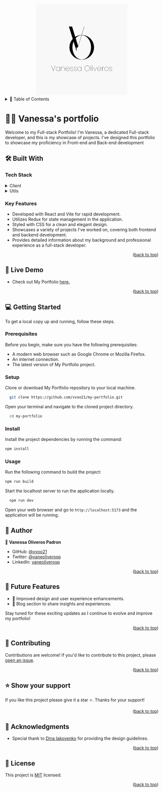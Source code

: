 <a name="readme-top"></a>

<div align="center">
  <img src="./src/assets/2.png" alt="logo" width="300"  height="auto" />
  <br/>
</div>

<details>
<summary> 📗 Table of Contents</summary>

- [📖 About the Project](#about-project)
  - [🛠 Built With](#built-with)
    - [Tech Stack](#tech-stack)
    - [Key Features](#key-features)
  - [🚀 Link to Live Demo](#live)
- [💻 Getting Started](#getting-started)
  - [Setup](#setup)
  - [Prerequisites](#prerequisites)
  - [Install](#install)
  - [Usage](#usage)
- [👤 Author](#author)
- [🔭 Future Features](#future-features)
- [🤝 Contributing](#contributing)
- [⭐️ Show your support](#support)
- [🙏 Acknowledgements](#acknowledgements)
- [📝 License](#license)
</details>

# 👩‍💻 Vanessa's portfolio <a name="about-project"></a>

Welcome to my Full-stack Portfolio! I'm Vanessa, a dedicated Full-stack developer, and this is my showcase of projects. I've designed this portfolio to showcase my proficiency in Front-end and Back-end development

## 🛠 Built With <a name="built-with"></a>

### Tech Stack <a name="tech-stack"></a>

<details>
  <summary>Client</summary>
  <ul>
    <li>Library: <a href="https://react.dev/">React</a></li>
    <li>State management: <a href="https://redux.js.org/">Redux</a></li>
    <li>Styling: CSS</li>
  </ul>
</details>

<details>
  <summary>Utils</summary>
  <ul>
    <li>Testing Framework: <a href="https://jestjs.io/">Jest</a></li>
    <li>Package Manager: Node Package Manager(npm)</li>
  </ul>
</details>

### Key Features <a name="key-features"></a>

- Developed with React and Vite for rapid development.
- Utilizes Redux for state management in the application.
- Styled with CSS for a clean and elegant design.
- Showcases a variety of projects I've worked on, covering both frontend and backend development.
- Provides detailed information about my background and professional experience as a full-stack developer.

<p align="right">(<a href="#readme-top">back to top</a>)</p>

## 🚀 Live Demo<a name="live"></a>

- Check out My Portfolio [here.]()

<p align="right">(<a href="#readme-top">back to top</a>)</p>

## 💻 Getting Started <a name="getting-started"></a>

To get a local copy up and running, follow these steps.

### Prerequisites

Before you begin, make sure you have the following prerequisites:
- A modern web browser such as Google Chrome or Mozilla Firefox.
- An internet connection.
- The latest version of My Portfolio project.

### Setup

Clone or download My Portfolio repository to your local machine.
```sh
  git clone https://github.com/vvoo21/my-portfolio.git
```
Open your terminal and navigate to the cloned project directory.
```sh
  cd my-portfolio
```

### Install

Install the project dependencies by running the command:
```sh
npm install
```

### Usage
Run the following command to build the project:
```sh
npm run build
```

Start the localhost server to run the application locally.
```sh
  npm run dev
```
Open your web browser and go to `http://localhost:5173` and the application will be running.

## 👤 Author <a name="author"></a>

👤 **Vanessa Oliveros Padron**

- GitHub: [@vvoo21](https://github.com/vvoo21)
- Twitter: [@vaneoliverosp](https://twitter.com/vaneoliverosp)
- LinkedIn: [vaneoliverosp](https://www.linkedin.com/in/vaneoliverosp/)

<p align="right">(<a href="#readme-top">back to top</a>)</p>

## 🔭 Future Features <a name="future-features"></a>

- 🎨 Improved design and user experience enhancements.
- 📝 Blog section to share insights and experiences.

Stay tuned for these exciting updates as I continue to evolve and improve my portfolio!

<p align="right">(<a href="#readme-top">back to top</a>)</p>

## 🤝 Contributing <a name="contributing"></a>

Contributions are welcome! If you'd like to contribute to this project, please [open an issue](https://github.com/vvoo21/my-portfolio/issues).

<p align="right">(<a href="#readme-top">back to top</a>)</p>

## ⭐️ Show your support <a name="support"></a>

If you like this project please give it a star ⭐️. Thanks for your support!

<p align="right">(<a href="#readme-top">back to top</a>)</p>

## 🙏 Acknowledgments <a name="acknowledgements"></a>
- Special thank to [Dina Iakovenko](https://www.behance.net/gallery/162243505/Portfolio-website-forfront-end-developer?tracking_source=search_projects|developer+portfolio) for providing the design guidelines.

<p align="right">(<a href="#readme-top">back to top</a>)</p>

## 📝 License <a name="license"></a>

This project is [MIT](./LICENSE) licensed.

<p align="right">(<a href="#readme-top">back to top</a>)</p>

